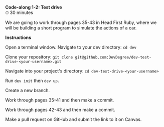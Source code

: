 **Code-along 1-2: Test drive**<br/>
⏱ 30 minutes

We are going to work through pages 35-43 in Head First Ruby, where we will be building a short program to simulate the actions of a car.

**Instructions**

Open a terminal window.
Navigate to your dev directory:
`cd dev`

Clone your repository:
`git clone git@github.com:DevDegree/dev-test-drive-<your-username>.git`

Navigate into your project's directory:
`cd dev-test-drive-<your-username>`

Run `dev init` then `dev up`.

Create a new branch.

Work through pages 35-41 and then make a commit.

Work through pages 42-43 and then make a commit.

Make a pull request on GitHub and submit the link to it on Canvas.
